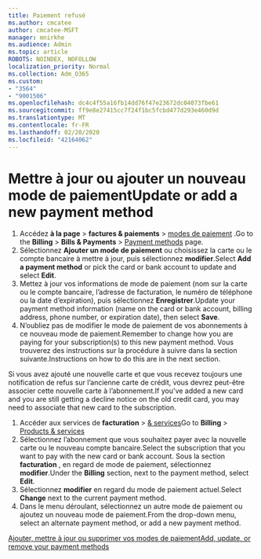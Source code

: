 ```yaml
---
title: Paiement refusé
ms.author: cmcatee
author: cmcatee-MSFT
manager: mnirkhe
ms.audience: Admin
ms.topic: article
ROBOTS: NOINDEX, NOFOLLOW
localization_priority: Normal
ms.collection: Adm_O365
ms.custom:
- "3564"
- "9001506"
ms.openlocfilehash: dc4c4f55a16fb14dd76f47e23672dc04073fbe61
ms.sourcegitcommit: ff9e8e27415cc7f24f1bc5fcbd477d293e460d9d
ms.translationtype: MT
ms.contentlocale: fr-FR
ms.lasthandoff: 02/20/2020
ms.locfileid: "42164062"
---
```

# <a name="update-or-add-a-new-payment-method"></a><span data-ttu-id="f4f46-102">Mettre à jour ou ajouter un nouveau mode de paiement</span><span class="sxs-lookup"><span data-stu-id="f4f46-102">Update or add a new payment method</span></span>

1. <span data-ttu-id="f4f46-103">Accédez **à la page** > **factures & paiements** > <a href="https://go.microsoft.com/fwlink/p/?linkid=2018806" target="_blank">modes de paiement</a> .</span><span class="sxs-lookup"><span data-stu-id="f4f46-103">Go to the **Billing** > **Bills & Payments** > <a href="https://go.microsoft.com/fwlink/p/?linkid=2018806" target="_blank">Payment methods</a> page.</span></span>
2. <span data-ttu-id="f4f46-104">Sélectionnez **Ajouter un mode de paiement** ou choisissez la carte ou le compte bancaire à mettre à jour, puis sélectionnez **modifier**.</span><span class="sxs-lookup"><span data-stu-id="f4f46-104">Select **Add a payment method** or pick the card or bank account to update and select **Edit**.</span></span>
3. <span data-ttu-id="f4f46-105">Mettez à jour vos informations de mode de paiement (nom sur la carte ou le compte bancaire, l’adresse de facturation, le numéro de téléphone ou la date d’expiration), puis sélectionnez **Enregistrer**.</span><span class="sxs-lookup"><span data-stu-id="f4f46-105">Update your payment method information (name on the card or bank account, billing address, phone number, or expiration date), then select **Save**.</span></span>
4. <span data-ttu-id="f4f46-106">N’oubliez pas de modifier le mode de paiement de vos abonnements à ce nouveau mode de paiement.</span><span class="sxs-lookup"><span data-stu-id="f4f46-106">Remember to change how you are paying for your subscription(s) to this new payment method.</span></span> <span data-ttu-id="f4f46-107">Vous trouverez des instructions sur la procédure à suivre dans la section suivante.</span><span class="sxs-lookup"><span data-stu-id="f4f46-107">Instructions on how to do this are in the next section.</span></span>

<span data-ttu-id="f4f46-108">Si vous avez ajouté une nouvelle carte et que vous recevez toujours une notification de refus sur l’ancienne carte de crédit, vous devrez peut-être associer cette nouvelle carte à l’abonnement.</span><span class="sxs-lookup"><span data-stu-id="f4f46-108">If you've added a new card and you are still getting a decline notice on the old credit card, you may need to associate that new card to the subscription.</span></span>

1. <span data-ttu-id="f4f46-109">Accéder aux services de **facturation** > <a href="https://go.microsoft.com/fwlink/p/?linkid=842054" target="_blank">& services</a></span><span class="sxs-lookup"><span data-stu-id="f4f46-109">Go to **Billing** > <a href="https://go.microsoft.com/fwlink/p/?linkid=842054" target="_blank">Products & services</a></span></span>
2. <span data-ttu-id="f4f46-110">Sélectionnez l’abonnement que vous souhaitez payer avec la nouvelle carte ou le nouveau compte bancaire.</span><span class="sxs-lookup"><span data-stu-id="f4f46-110">Select the subscription that you want to pay with the new card or bank account.</span></span> <span data-ttu-id="f4f46-111">Sous la section **facturation** , en regard de mode de paiement, sélectionnez **modifier**.</span><span class="sxs-lookup"><span data-stu-id="f4f46-111">Under the **Billing** section, next to the payment method, select **Edit**.</span></span>
3. <span data-ttu-id="f4f46-112">Sélectionnez **modifier** en regard du mode de paiement actuel.</span><span class="sxs-lookup"><span data-stu-id="f4f46-112">Select **Change** next to the current payment method.</span></span>
4. <span data-ttu-id="f4f46-113">Dans le menu déroulant, sélectionnez un autre mode de paiement ou ajoutez un nouveau mode de paiement.</span><span class="sxs-lookup"><span data-stu-id="f4f46-113">From the drop-down menu, select an alternate payment method, or add a new payment method.</span></span>

[<span data-ttu-id="f4f46-114">Ajouter, mettre à jour ou supprimer vos modes de paiement</span><span class="sxs-lookup"><span data-stu-id="f4f46-114">Add, update, or remove your payment methods</span></span>](https://go.microsoft.com/fwlink/?linkid=2118133)